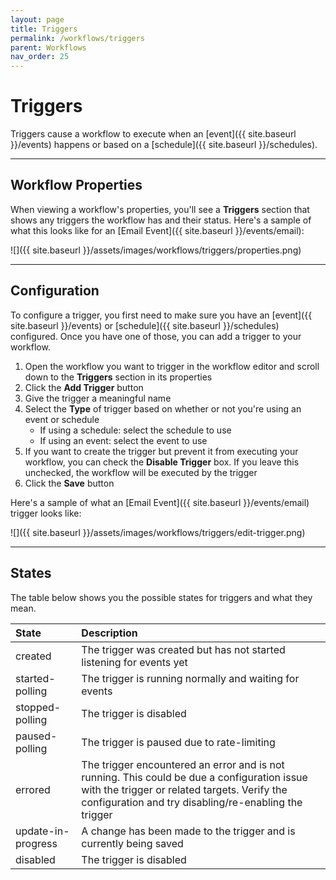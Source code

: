 ```yaml
---
layout: page
title: Triggers
permalink: /workflows/triggers
parent: Workflows
nav_order: 25
---
```


# Triggers
Triggers cause a workflow to execute when an [event]({{ site.baseurl }}/events) happens or based on a [schedule]({{ site.baseurl }}/schedules).

---

## Workflow Properties
When viewing a workflow's properties, you'll see a **Triggers** section that shows any triggers the workflow has and their status. Here's a sample of what this looks like for an [Email Event]({{ site.baseurl }}/events/email):

![]({{ site.baseurl }}/assets/images/workflows/triggers/properties.png)

---

## Configuration
To configure a trigger, you first need to make sure you have an [event]({{ site.baseurl }}/events) or [schedule]({{ site.baseurl }}/schedules) configured. Once you have one of those, you can add a trigger to your workflow.

1. Open the workflow you want to trigger in the workflow editor and scroll down to the **Triggers** section in its properties
1. Click the **Add Trigger** button
1. Give the trigger a meaningful name
1. Select the **Type** of trigger based on whether or not you're using an event or schedule
	* If using a schedule: select the schedule to use
	* If using an event: select the event to use
1. If you want to create the trigger but prevent it from executing your workflow, you can check the **Disable Trigger** box. If you leave this unchecked, the workflow will be executed by the trigger
1. Click the **Save** button

Here's a sample of what an [Email Event]({{ site.baseurl }}/events/email) trigger looks like:

![]({{ site.baseurl }}/assets/images/workflows/triggers/edit-trigger.png)

---

## States
The table below shows you the possible states for triggers and what they mean.

| State | Description |
|:------|:------------|
| created | The trigger was created but has not started listening for events yet |
| started-polling | The trigger is running normally and waiting for events |
| stopped-polling | The trigger is disabled |
| paused-polling | The trigger is paused due to rate-limiting |
| errored | The trigger encountered an error and is not running. This could be due a configuration issue with the trigger or related targets. Verify the configuration and try disabling/re-enabling the trigger |
| update-in-progress | A change has been made to the trigger and is currently being saved |
| disabled | The trigger is disabled |

